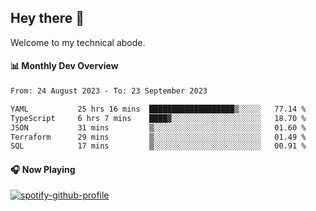 ## Hey there 👋

Welcome to my technical abode.

#### 📊 Monthly Dev Overview
<!--START_SECTION:waka-->

```txt
From: 24 August 2023 - To: 23 September 2023

YAML           25 hrs 16 mins  ███████████████████▒░░░░░   77.14 %
TypeScript     6 hrs 7 mins    ████▓░░░░░░░░░░░░░░░░░░░░   18.70 %
JSON           31 mins         ▒░░░░░░░░░░░░░░░░░░░░░░░░   01.60 %
Terraform      29 mins         ▒░░░░░░░░░░░░░░░░░░░░░░░░   01.49 %
SQL            17 mins         ▒░░░░░░░░░░░░░░░░░░░░░░░░   00.91 %
```

<!--END_SECTION:waka-->

#### 🎧 Now Playing

[![spotify-github-profile](https://spotify-github-profile.vercel.app/api/view?uid=james2mid&cover_image=true&theme=natemoo-re)](https://open.spotify.com/user/james2mid?si=2b3baf2b09cb499e)
